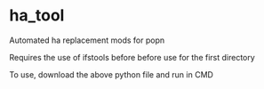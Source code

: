 # ha_tool

Automated ha replacement mods for popn

Requires the use of ifstools before before use for the first directory

To use, download the above python file and run in CMD
